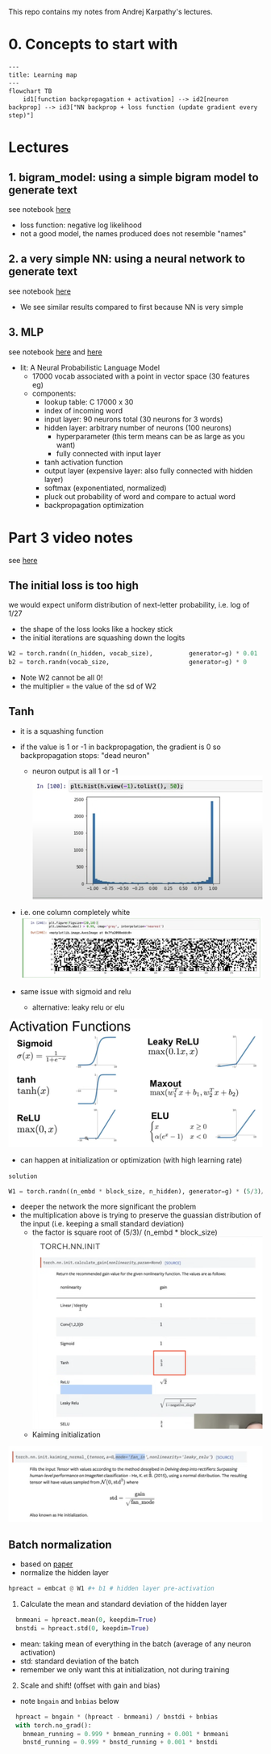 This repo contains my notes from Andrej Karpathy's lectures.

# 0. Concepts to start with

```mermaid
---
title: Learning map
---
flowchart TB
    id1[function backpropagation + activation] --> id2[neuron backprop] --> id3["NN backprop + loss function (update gradient every step)"]

```

# Lectures

## 1. bigram_model: using a simple bigram model to generate text

see notebook [here](/notebooks/bigram_model.ipynb)

- loss function: negative log likelihood
- not a good model, the names produced does not resemble "names"

## 2. a very simple NN: using a neural network to generate text
see notebook [here](/notebooks/NN.ipynb)
- We see similar results compared to first because NN is very simple

## 3. MLP
see notebook [here](/notebooks/MLP.ipynb) and [here](/notebooks/MLP_full_data.ipynb)

- lit: A Neural Probabilistic Language Model
  - 17000 vocab associated with a point in vector space (30 features eg)
  - components:
    - lookup table: C 17000 x 30
    - index of incoming word
    - input layer: 90 neurons total (30 neurons for 3 words)
    - hidden layer: arbitrary number of neurons (100 neurons)
      - hyperparameter (this term means can be as large as you want)
      - fully connected with input layer
    - tanh activation function
    - output layer (expensive layer: also fully connected with hidden layer)
    - softmax (exponentiated, normalized)
    - pluck out probability of word and compare to actual word
    - backpropagation optimization

# Part 3 video notes
see [here](/notebooks/build_makemore_batchnorm.ipynb)

## The initial loss is too high

we would expect uniform distribution of next-letter probability, i.e. log of 1/27

- the shape of the loss looks like a hockey stick
- the initial iterations are squashing down the logits

```python
W2 = torch.randn((n_hidden, vocab_size),          generator=g) * 0.01
b2 = torch.randn(vocab_size,                      generator=g) * 0
```

- Note W2 cannot be all 0!
- the multiplier = the value of the sd of W2

## Tanh

- it is a squashing function
- if the value is 1 or -1 in backpropagation, the gradient is 0 so backpropagation stops: "dead neuron"
  - neuron output is all 1 or -1
![histogram](/figs/histogram.png)

- i.e. one column completely white
![white_column](/figs/white_column.png)

- same issue with sigmoid and relu
  - alternative: leaky relu or elu

![activation_functions](/figs/af.png)

- can happen at initialization or optimization (with high learning rate)

`solution`

```python
W1 = torch.randn((n_embd * block_size, n_hidden), generator=g) * (5/3)/((n_embd * block_size)**0.5)
```

- deeper the network the more significant the problem
- the multiplication above is trying to preserve the guassian distribution of the input (i.e. keeping a small standard deviation)
  - the factor is square root of (5/3)/ (n_embd \* block_size)
![init](/figs/initialization.png)
  - Kaiming initialization

![kaiming](/figs/kaiming.png)

## Batch normalization
- based on [paper](https://arxiv.org/abs/1502.03167)
- normalize the hidden layer
```python
hpreact = embcat @ W1 #+ b1 # hidden layer pre-activation
```

1. Calculate the mean and standard deviation of the hidden layer
```python
  bnmeani = hpreact.mean(0, keepdim=True)
  bnstdi = hpreact.std(0, keepdim=True)
```
- mean: taking mean of everything in the batch (average of any neuron activation)
- std: standard deviation of the batch
- remember we only want this at initialization, not during training
2. Scale and shift! (offset with gain and bias)
- note `bngain` and `bnbias` below
```python
  hpreact = bngain * (hpreact - bnmeani) / bnstdi + bnbias
  with torch.no_grad():
    bnmean_running = 0.999 * bnmean_running + 0.001 * bnmeani
    bnstd_running = 0.999 * bnstd_running + 0.001 * bnstdi
```
